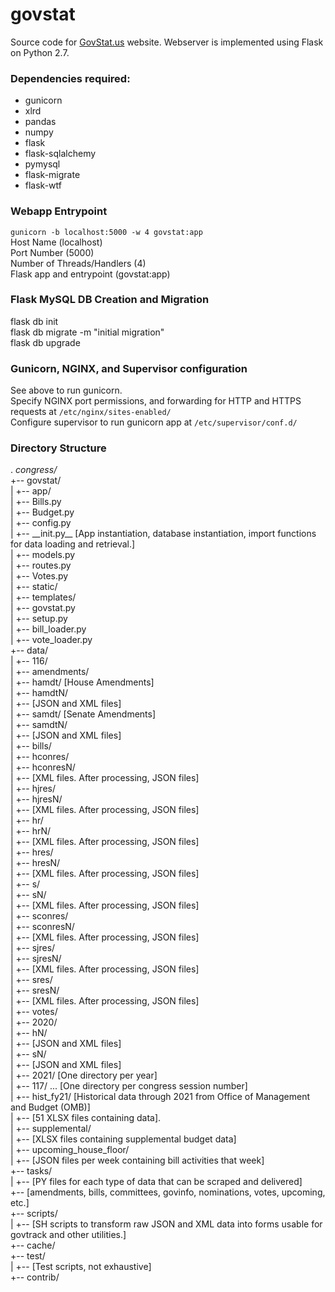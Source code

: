 # govstat

Source code for [GovStat.us](https://govstat.us) website.
Webserver is implemented using Flask on Python 2.7.

### Dependencies required: ###
- gunicorn
- xlrd
- pandas
- numpy
- flask
- flask-sqlalchemy
- pymysql
- flask-migrate
- flask-wtf

### Webapp Entrypoint
``gunicorn -b localhost:5000 -w 4 govstat:app``  
Host Name (localhost)  
Port Number (5000)  
Number of Threads/Handlers (4)  
Flask app and entrypoint (govstat:app)

### Flask MySQL DB Creation and Migration
flask db init  
flask db migrate -m "initial migration"  
flask db upgrade  

### Gunicorn, NGINX, and Supervisor configuration
See above to run gunicorn.  
Specify NGINX port permissions, and forwarding for HTTP and HTTPS requests at `/etc/nginx/sites-enabled/`  
Configure supervisor to run gunicorn app at `/etc/supervisor/conf.d/`  

### Directory Structure

.
_congress/_  
+--	govstat/  
|	+-- app/  
|		+--	Bills.py  
|		+-- Budget.py  
|		+-- config.py  
|		+-- \_\_init.py\_\_		[App instantiation, database instantiation, import functions for data loading and retrieval.]  
|		+-- models.py  
|		+-- routes.py  
|		+--	Votes.py  
|		+-- static/  
|		+-- templates/  
|	+-- govstat.py  
|	+-- setup.py  
|	+-- bill_loader.py  
|	+--	vote_loader.py  
+--	data/  
|   +-- 116/  
|		+-- amendments/  
|			+-- hamdt/ [House Amendments]  
|				+-- hamdtN/  
|					+-- [JSON and XML files]  
|			+-- samdt/ [Senate Amendments]  
|				+-- samdtN/  
|					+-- [JSON and XML files]  
|		+-- bills/  
|			+-- hconres/  
|				+-- hconresN/  
|					+-- [XML files. After processing, JSON files]  
|			+-- hjres/  
|				+-- hjresN/  
|					+-- [XML files. After processing, JSON files]  
|			+-- hr/  
|				+-- hrN/  
|					+-- [XML files. After processing, JSON files]  
|			+-- hres/  
|				+-- hresN/  
|					+-- [XML files. After processing, JSON files]  
|			+-- s/  
|				+-- sN/  
|					+-- [XML files. After processing, JSON files]  
|			+-- sconres/  
|				+-- sconresN/  
|					+-- [XML files. After processing, JSON files]  
|			+-- sjres/  
|				+-- sjresN/  
|					+-- [XML files. After processing, JSON files]  
|			+-- sres/  
|				+-- sresN/  
|					+-- [XML files. After processing, JSON files]  
|		+-- votes/  
|			+-- 2020/  
|				+-- hN/  
|					+-- [JSON and XML files]  
|				+-- sN/  
|					+-- [JSON and XML files]  
|			+-- 2021/ [One directory per year]  
|	+-- 117/ ... [One directory per congress session number]  
|	+--	hist_fy21/ [Historical data through 2021 from Office of Management and Budget (OMB)]  
|		+-- [51 XLSX files containing data].  
|	+-- supplemental/  
|		+-- [XLSX files containing supplemental budget data]  
|	+--	upcoming_house_floor/  
|		+-- [JSON files per week containing bill activities that week]  
+-- tasks/  
|   +-- [PY files for each type of data that can be scraped and delivered]  
	+--	[amendments, bills, committees, govinfo, nominations, votes, upcoming, etc.]  
+-- scripts/  
|   +-- [SH scripts to transform raw JSON and XML data into forms usable for govtrack and other utilities.]  
+-- cache/  
+-- test/  
|	+-- [Test scripts, not exhaustive]  
+-- contrib/  
